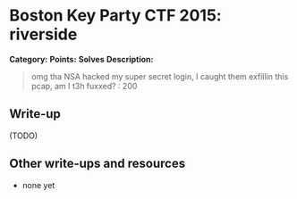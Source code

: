 # Boston Key Party CTF 2015: riverside

**Category:** 
**Points:** 
**Solves** 
**Description:**

> omg tha NSA hacked my super secret login, I caught them exfillin this pcap, am I t3h fuxxed? : 200

## Write-up

(TODO)

## Other write-ups and resources

* none yet